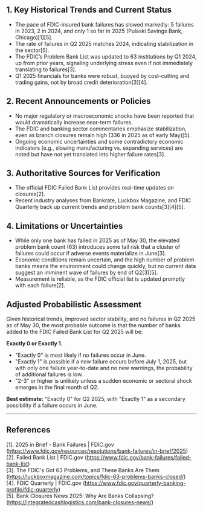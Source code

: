 ## 1. Key Historical Trends and Current Status

- The pace of FDIC-insured bank failures has slowed markedly: 5 failures in 2023, 2 in 2024, and only 1 so far in 2025 (Pulaski Savings Bank, Chicago)[1][5].
- The rate of failures in Q2 2025 matches 2024, indicating stabilization in the sector[5].
- The FDIC’s Problem Bank List was updated to 63 institutions by Q1 2024, up from prior years, signaling underlying stress even if not immediately translating to failures[3].
- Q1 2025 financials for banks were robust, buoyed by cost-cutting and trading gains, not by broad credit deterioration[3][4].

## 2. Recent Announcements or Policies

- No major regulatory or macroeconomic shocks have been reported that would dramatically increase near-term failures.
- The FDIC and banking sector commentaries emphasize stabilization, even as branch closures remain high (336 in 2025 as of early May)[5].
- Ongoing economic uncertainties and some contradictory economic indicators (e.g., slowing manufacturing vs. expanding services) are noted but have not yet translated into higher failure rates[3].

## 3. Authoritative Sources for Verification

- The official FDIC Failed Bank List provides real-time updates on closures[2].
- Recent industry analyses from Bankrate, Luckbox Magazine, and FDIC Quarterly back up current trends and problem bank counts[3][4][5].

## 4. Limitations or Uncertainties

- While only one bank has failed in 2025 as of May 30, the elevated problem bank count (63) introduces some tail risk that a cluster of failures could occur if adverse events materialize in June[3].
- Economic conditions remain uncertain, and the high number of problem banks means the environment could change quickly, but no current data suggest an imminent wave of failures by end of Q2[3][5].
- Measurement is reliable, as the FDIC official list is updated promptly with each failure[2].

## Adjusted Probabilistic Assessment

Given historical trends, improved sector stability, and no failures in Q2 2025 as of May 30, the most probable outcome is that the number of banks added to the FDIC Failed Bank List for Q2 2025 will be:

**Exactly 0 or Exactly 1.**

- "Exactly 0" is most likely if no failures occur in June.
- "Exactly 1" is possible if a new failure occurs before July 1, 2025, but with only one failure year-to-date and no new warnings, the probability of additional failures is low.
- "2-3" or higher is unlikely unless a sudden economic or sectoral shock emerges in the final month of Q2.

**Best estimate:** "Exactly 0" for Q2 2025, with "Exactly 1" as a secondary possibility if a failure occurs in June.

---

## References

[1]. 2025 in Brief - Bank Failures | FDIC.gov (https://www.fdic.gov/resources/resolutions/bank-failures/in-brief/2025)  
[2]. Failed Bank List | FDIC.gov (https://www.fdic.gov/bank-failures/failed-bank-list)  
[3]. The FDIC's Got 63 Problems, and These Banks Are Them (https://luckboxmagazine.com/topics/fdic-63-problems-banks-closed/)  
[4]. FDIC Quarterly | FDIC.gov (https://www.fdic.gov/quarterly-banking-profile/fdic-quarterly)  
[5]. Bank Closures News 2025: Why Are Banks Collapsing? (https://integratedcashlogistics.com/bank-closures-news/)